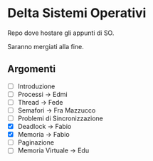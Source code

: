 # Delta Sistemi Operativi

Repo dove hostare gli appunti di SO.

Saranno mergiati alla fine.

## Argomenti

- [ ] Introduzione
- [ ] Processi -> Edmi
- [ ] Thread -> Fede
- [ ] Semafori -> Fra Mazzucco
- [ ] Problemi di Sincronizzazione
- [x] Deadlock -> Fabio
- [x] Memoria -> Fabio
- [ ] Paginazione
- [ ] Memoria Virtuale -> Edu

